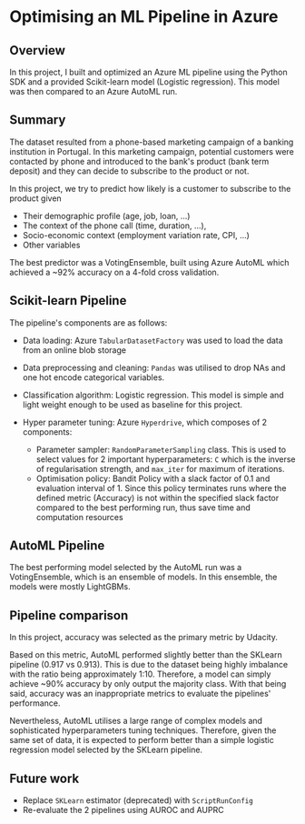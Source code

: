 # Optimising an ML Pipeline in Azure

## Overview

In this project, I built and optimized an Azure ML pipeline using the Python SDK and a provided Scikit-learn model (Logistic regression).
This model was then compared to an Azure AutoML run.

## Summary

The dataset resulted from a phone-based marketing campaign of a banking institution in Portugal. In this marketing campaign, potential customers were contacted by phone and introduced to the bank's product (bank term deposit) and they can decide to subscribe to the product or not.

In this project, we try to predict how likely is a customer to subscribe to the product given

- Their demographic profile (age, job, loan, ...)
- The context of the phone call (time, duration, ...),
- Socio-economic context (employment variation rate, CPI, ...)
- Other variables

The best predictor was a VotingEnsemble, built using Azure AutoML which achieved a ~92% accuracy on a 4-fold cross validation.

## Scikit-learn Pipeline

The pipeline's components are as follows:

- Data loading: Azure `TabularDatasetFactory` was used to load the data from an online blob storage
- Data preprocessing and cleaning: `Pandas` was utilised to drop NAs and one hot encode categorical variables.
- Classification algorithm: Logistic regression. This model is simple and light weight enough to be used as baseline for this project.
- Hyper parameter tuning: Azure `Hyperdrive`, which composes of 2 components:

  - Parameter sampler: `RandomParameterSampling` class. This is used to select values for 2 important hyperparameters: `C` which is the inverse of regularisation strength, and `max_iter` for maximum of iterations.
  - Optimisation policy: Bandit Policy with a slack factor of 0.1 and evaluation interval of 1. Since this policy terminates runs where the defined metric (Accuracy) is not within the specified slack factor compared to the best performing run, thus save time and computation resources

## AutoML Pipeline

The best performing model selected by the AutoML run was a VotingEnsemble, which is an ensemble of models. In this ensemble, the models were mostly LightGBMs.

## Pipeline comparison

In this project, accuracy was selected as the primary metric by Udacity.

Based on this metric, AutoML performed slightly better than the SKLearn pipeline (0.917 vs 0.913). This is due to the dataset being highly imbalance with the ratio being approximately 1:10. Therefore, a model can simply achieve ~90% accuracy by only output the majority class. With that being said, accuracy was an inappropriate metrics to evaluate the pipelines' performance.

Nevertheless, AutoML utilises a large range of complex models and sophisticated hyperparameters tuning techniques. Therefore, given the same set of data, it is expected to perform better than a simple logistic regression model selected by the SKLearn pipeline.

## Future work

- Replace `SKLearn` estimator (deprecated) with `ScriptRunConfig`
- Re-evaluate the 2 pipelines using AUROC and AUPRC
